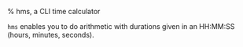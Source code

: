 % hms, a CLI time calculator

`hms` enables you to do arithmetic with durations given in an HH:MM:SS (hours,
minutes, seconds).
